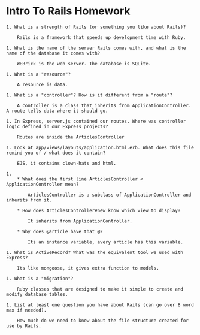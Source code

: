 # Intro To Rails Homework

	1. What is a strength of Rails (or something you like about Rails)?

		Rails is a framework that speeds up development time with Ruby.

	1. What is the name of the server Rails comes with, and what is the name of the database it comes with?

		WEBrick is the web server. The database is SQLite.

	1. What is a "resource"?

		A resource is data.

	1. What is a "controller"? How is it different from a "route"?

		A controller is a class that inherits from ApplicationController. A route tells data where it should go.

	1. In Express, server.js contained our routes. Where was controller logic defined in our Express projects?

		Routes are inside the ArticlesController

	1. Look at app/views/layouts/application.html.erb. What does this file remind you of / what does it contain?

		EJS, it contains clown-hats and html.

	1.
		* What does the first line ArticlesController < ApplicationController mean?

			ArticlesController is a subclass of ApplicationController and inherits from it.

		* How does ArticlesController#new know which view to display?

			It inherits from ApplicationController.

		* Why does @article have that @?

			Its an instance variable, every article has this variable.

	1. What is ActiveRecord? What was the equivalent tool we used with Express?

		Its like mongoose, it gives extra function to models.

	1. What is a "migration"?

		Ruby classes that are designed to make it simple to create and modify database tables.

	1. List at least one question you have about Rails (can go over 8 word max if needed).

		How much do we need to know about the file structure created for use by Rails.